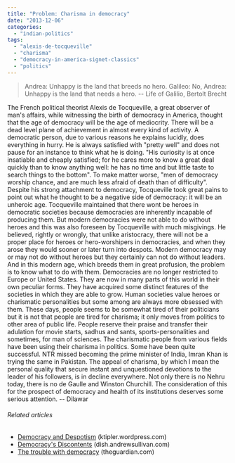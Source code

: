 ```yaml
---
title: "Problem: Charisma in democracy"
date: "2013-12-06"
categories: 
  - "indian-politics"
tags: 
  - "alexis-de-tocqueville"
  - "charisma"
  - "democracy-in-america-signet-classics"
  - "politics"
---
```


> Andrea: Unhappy is the land that breeds no hero. Galileo: No, Andrea: Unhappy is the land that needs a hero. -- Life of Galilio, Bertolt Brecht

The French political theorist Alexis de Tocqueville, a great observer of man's affairs, while witnessing the birth of democracy in America, thought that the age of democracy will be the age of mediocrity. There will be a dead level plane of achievement in almost every kind of activity. A democratic person, due to various reasons he explains lucidly, does everything in hurry. He is always satisfied with "pretty well" and does not pause for an instance to think what he is doing. "His curiosity is at once insatiable and cheaply satisfied; for he cares more to know a great deal quickly than to know anything well: he has no time and but little taste to search things to the bottom". To make matter worse, "men of democracy worship chance, and are much less afraid of death than of difficulty". Despite his strong attachment to democracy, Tocqueville took great pains to point out what he thought to be a negative side of democracy: it will be an unheroic age. Tocqueville maintained that there wont be heroes in democratic societies because democracies are inherently incapable of producing them. But modern democracies were not able to do without heroes and this was also foreseen by Tocqueville with much misgivings. He believed, rightly or wrongly, that unlike aristocracy, there will not be a proper place for heroes or hero-worshipers in democracies, and when they arose they would sooner or later turn into despots. Modern democracy may or may not do without heroes but they certainly can not do without leaders. And in this modern age, which breeds them in great profusion, the problem is to know what to do with them. Democracies are no longer restricted to Europe or United States. They are now in many parts of this world in their own peculiar forms. They have acquired some distinct features of the societies in which they are able to grow. Human societies value heroes or charismatic personalities but some among are always more obsessed with them. These days, people seems to be somewhat tired of their politicians but it is not that people are tired for charisma; it only moves from politics to other area of public life. People reserve their praise and transfer their adulation for movie starts, sadhus and sants, sports-personalities and sometimes, for man of sciences. The charismatic people from various fields have been using their charisma in politics. Some have been quite successful. NTR missed becoming the prime minister of India, Imran Khan is trying the same in Pakistan. The appeal of charisma, by which I mean the personal quality that secure instant and unquestioned devotions to the leader of his followers, is in decline everywhere. Not only there is no Nehru today, there is no de Gaulle and Winston Churchill. The consideration of this for the prospect of democracy and health of its institutions deserves some serious attention. -- Dilawar

###### Related articles

- [Democracy and Despotism](http://ktipler.wordpress.com/2013/12/05/democracy-and-despotism/) (ktipler.wordpress.com)
- [Democracy's Discontents](http://dish.andrewsullivan.com/2013/11/27/democracys-discontents/) (dish.andrewsullivan.com)
- [The trouble with democracy](http://www.theguardian.com/books/2013/nov/08/trouble-with-democracy-david-runciman) (theguardian.com)

